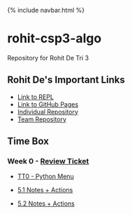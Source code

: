 {% include navbar.html %}

# rohit-csp3-algo
Repository for Rohit De Tri 3


## Rohit De's Important Links

- [Link to REPL](https://replit.com/@rohittde/rohit-csp3-algo)
- [Link to GitHub Pages](https://rohitd3.github.io/rohit-csp3-algo/)
- [Individual Repository](https://github.com/rohitd3/rohit-csp3-algo)
- [Team Repository](https://github.com/aaditgupta21/koolskool)

## Time Box

### Week 0 - [Review Ticket](https://github.com/rohitd3/rohit-csp3-algo/projects/1#card-79117340)

- [TT0 - Python Menu](https://replit.com/@rohittde/rohit-csp3-algo#python/menu.py) 

- [5.1 Notes + Actions](https://rohitd3.github.io/rohit-csp3-algo/notes/5_1notes)
- [5.2 Notes + Actions](https://rohitd3.github.io/rohit-csp3-algo/notes/5_2notes)
